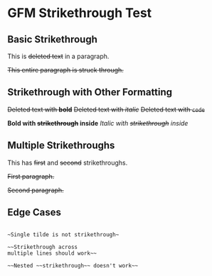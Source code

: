 # GFM Strikethrough Test

## Basic Strikethrough

This is ~~deleted text~~ in a paragraph.

~~This entire paragraph is struck through.~~

## Strikethrough with Other Formatting

~~Deleted text with **bold**~~
~~Deleted text with *italic*~~
~~Deleted text with `code`~~

**Bold with ~~strikethrough~~ inside**
*Italic with ~~strikethrough~~ inside*

## Multiple Strikethroughs

This has ~~first~~ and ~~second~~ strikethroughs.

~~First paragraph.~~

~~Second paragraph.~~

## Edge Cases

~~~Not a strikethrough (triple tildes)~~~

~Single tilde is not strikethrough~

~~Strikethrough across
multiple lines should work~~

~~Nested ~~strikethrough~~ doesn't work~~
